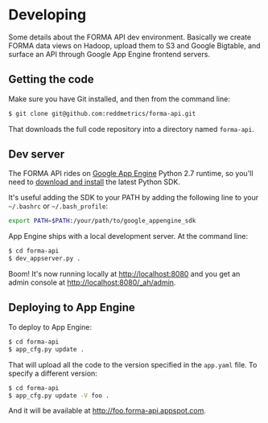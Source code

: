 # Developing

Some details about the FORMA API dev environment. Basically we create FORMA data views on Hadoop, upload them to S3 and Google Bigtable, and surface an API through Google App Engine frontend servers.

## Getting the code

Make sure you have Git installed, and then from the command line:

```bash
$ git clone git@github.com:reddmetrics/forma-api.git
```

That downloads the full code repository into a directory named `forma-api`.

## Dev server

The FORMA API rides on [Google App Engine](https://developers.google.com/appengine) Python 2.7 runtime, so you'll need to [download and install](https://developers.google.com/appengine/downloads) the latest Python SDK. 

It's useful adding the SDK to your PATH by adding the following line to your `~/.bashrc` or `~/.bash_profile`:

```bash
export PATH=$PATH:/your/path/to/google_appengine_sdk
```

App Engine ships with a local development server. At the command line:

```bash
$ cd forma-api
$ dev_appserver.py .
```

Boom! It's now running locally at [http://localhost:8080](http://localhost:8080) and you get an admin console at [http://localhost:8080/_ah/admin](http://localhost:8080/_ah/admin).

## Deploying to App Engine

To deploy to App Engine:

```bash
$ cd forma-api
$ app_cfg.py update .
```

That will upload all the code to the version specified in the `app.yaml` file. To specify a different version:

```bash
$ cd forma-api
$ app_cfg.py update -V foo .
```

And it will be available at http://foo.forma-api.appspot.com.
